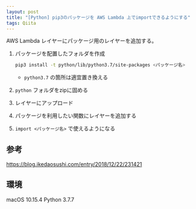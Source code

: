 ```yaml
---
layout: post
title: "[Python] pip3のパッケージを AWS Lambda 上でimportできるようにする"
tags: Qiita
---
```



AWS Lambda レイヤーにパッケージ用のレイヤーを追加する。


1. パッケージを配置したフォルダを作成

    ```zsh
    pip3 install -t python/lib/python3.7/site-packages <パッケージ名>
    ```
    - `python3.7` の箇所は適宜置き換える

1. `python` フォルダをzipに固める
1. レイヤーにアップロード
1. パッケージを利用したい関数にレイヤーを追加する
1. `import <パッケージ名>` で使えるようになる

## 参考
https://blog.ikedaosushi.com/entry/2018/12/22/231421

## 環境
 
macOS 10.15.4
Python 3.7.7
